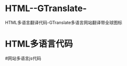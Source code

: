 # HTML--GTranslate-
HTML多语言翻译代码-GTranslate多语言网站翻译带全球图标

# HTML多语言代码

<div class="gtranslate_wrapper" id="gt-wrapper-36649063"></div>

#网站多语言js代码

<script src="/gtranslate/js/float.js?ver=6.4.1" data-no-optimize="1" data-no-minify="1" data-gt-orig-url="/" data-gt-orig-domain="/" data-gt-widget-id="36649063" defer></script>
